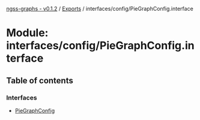 [ngss-graphs - v0.1.2](../README.md) / [Exports](../modules.md) / interfaces/config/PieGraphConfig.interface

# Module: interfaces/config/PieGraphConfig.interface

## Table of contents

### Interfaces

- [PieGraphConfig](../interfaces/interfaces_config_piegraphconfig_interface.piegraphconfig.md)
